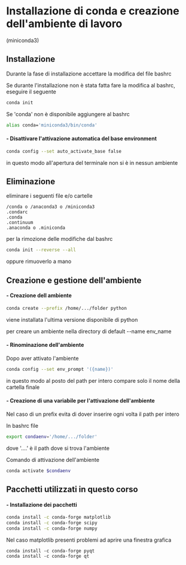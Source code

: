 # Installazione di conda e creazione dell'ambiente di lavoro

(miniconda3)

## Installazione

Durante la fase di installazione accettare la modifica del file bashrc

Se durante l'installazione non è stata fatta fare la modifica al bashrc, eseguire il seguente
```bash 
conda init
```

Se 'conda' non è disponibile aggiungere al bashrc
```bash
alias conda='miniconda3/bin/conda'
```


#### - Disattivare l'attivazione automatica del base environment
```bash
conda config --set auto_activate_base false
```
in questo modo all'apertura del terminale non si è in nessun ambiente

## Eliminazione

eliminare i seguenti file e/o cartelle

``` 
/conda o /anaconda3 o /miniconda3
.condarc
.conda
.continuum
.anaconda o .miniconda
```

per la rimozione delle modifiche dal bashrc
```bash
conda init --reverse --all
```
oppure rimuoverlo a mano

## Creazione e gestione dell'ambiente

#### - Creazione dell ambiente
```bash
conda create --prefix /home/.../folder python
```
viene installata l'ultima versione disponibile di python

per creare un ambiente nella directory di default --name env_name

#### - Rinominazione dell'ambiente
Dopo aver attivato l'ambiente
```bash
conda config --set env_prompt '({name})'
```
in questo modo al posto del path per intero compare solo il nome della cartella finale

#### - Creazione di una variabile per l'attivazione dell'ambiente

Nel caso di un prefix evita di dover inserire ogni volta il path per intero

In bashrc file
```bash  
export condaenv='/home/.../folder'
```    
dove '....' è il path dove si trova l'ambiente

Comando di attivazione dell'ambiente
```bash
conda activate $condaenv
```

## Pacchetti utilizzati in questo corso

#### - Installazione dei pacchetti
```bash
conda install -c conda-forge matplotlib
conda install -c conda-forge scipy
conda install -c conda-forge numpy
```

Nel caso matplotlib presenti problemi ad aprire una finestra grafica 
```
conda install -c conda-forge pyqt
conda install -c conda-forge qt
```
